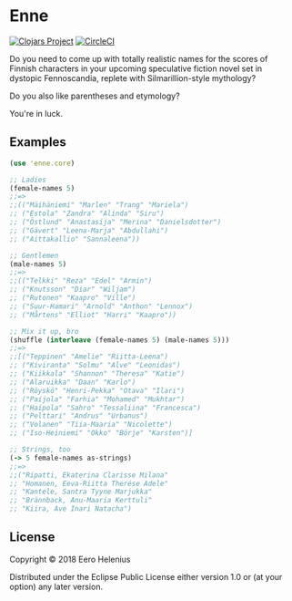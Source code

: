 Enne
====

[![Clojars Project](https://img.shields.io/clojars/v/me.flowthing/enne.svg)](https://clojars.org/me.flowthing/enne)
[![CircleCI](https://circleci.com/gh/eerohele/enne.svg?style=svg)](https://circleci.com/gh/eerohele/enne)

Do you need to come up with totally realistic names for the scores of Finnish
characters in your upcoming speculative fiction novel set in dystopic
Fennoscandia, replete with Silmarillion-style mythology?

Do you also like parentheses and etymology?

You're in luck.

## Examples

```clojure
(use 'enne.core)

;; Ladies
(female-names 5)
;;=>
;;(("Mäihäniemi" "Marlen" "Trang" "Mariela")
;; ("Estola" "Zandra" "Alinda" "Siru")
;; ("Östlund" "Anastasija" "Merina" "Danielsdotter")
;; ("Gävert" "Leena-Marja" "Abdullahi")
;; ("Aittakallio" "Sannaleena"))

;; Gentlemen
(male-names 5)
;;=>
;;(("Telkki" "Reza" "Edel" "Armin")
;; ("Knutsson" "Diar" "Wiljam")
;; ("Rutonen" "Kaapro" "Ville")
;; ("Suur-Hamari" "Arnold" "Anthon" "Lennox")
;; ("Mårtens" "Elliot" "Harri" "Kaapro"))

;; Mix it up, bro
(shuffle (interleave (female-names 5) (male-names 5)))
;;=>
;;[("Teppinen" "Amelie" "Riitta-Leena")
;; ("Kiviranta" "Solmu" "Alve" "Leonidas")
;; ("Kiikkala" "Shannon" "Theresa" "Katie")
;; ("Alaruikka" "Daan" "Karlo")
;; ("Röyskö" "Henri-Pekka" "Otava" "Ilari")
;; ("Paijola" "Farhia" "Mohamed" "Mukhtar")
;; ("Haipola" "Sahro" "Tessaliina" "Francesca")
;; ("Pelttari" "Andrus" "Urbanus")
;; ("Volanen" "Tiia-Maaria" "Nicolette")
;; ("Iso-Heiniemi" "Okko" "Börje" "Karsten")]

;; Strings, too
(-> 5 female-names as-strings)
;;=>
;;("Ripatti, Ekaterina Clarisse Milana"
;; "Homanen, Eeva-Riitta Therése Adele"
;; "Kantele, Santra Tyyne Marjukka"
;; "Brännback, Anu-Maaria Kerttuli"
;; "Kiira, Ave Inari Natacha")
```

## License

Copyright © 2018 Eero Helenius

Distributed under the Eclipse Public License either version 1.0 or (at your option) any later version.
